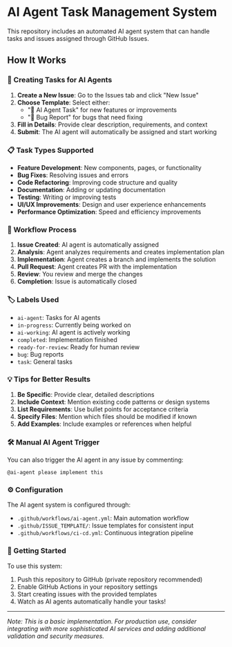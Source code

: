 # AI Agent Task Management System

This repository includes an automated AI agent system that can handle tasks and issues assigned through GitHub Issues.

## How It Works

### 🤖 Creating Tasks for AI Agents

1. **Create a New Issue**: Go to the Issues tab and click "New Issue"
2. **Choose Template**: Select either:
   - "🤖 AI Agent Task" for new features or improvements
   - "🐛 Bug Report" for bugs that need fixing
3. **Fill in Details**: Provide clear description, requirements, and context
4. **Submit**: The AI agent will automatically be assigned and start working

### 📋 Task Types Supported

- **Feature Development**: New components, pages, or functionality
- **Bug Fixes**: Resolving issues and errors
- **Code Refactoring**: Improving code structure and quality
- **Documentation**: Adding or updating documentation
- **Testing**: Writing or improving tests
- **UI/UX Improvements**: Design and user experience enhancements
- **Performance Optimization**: Speed and efficiency improvements

### 🔄 Workflow Process

1. **Issue Created**: AI agent is automatically assigned
2. **Analysis**: Agent analyzes requirements and creates implementation plan
3. **Implementation**: Agent creates a branch and implements the solution
4. **Pull Request**: Agent creates PR with the implementation
5. **Review**: You review and merge the changes
6. **Completion**: Issue is automatically closed

### 🏷️ Labels Used

- `ai-agent`: Tasks for AI agents
- `in-progress`: Currently being worked on
- `ai-working`: AI agent is actively working
- `completed`: Implementation finished
- `ready-for-review`: Ready for human review
- `bug`: Bug reports
- `task`: General tasks

### 💡 Tips for Better Results

1. **Be Specific**: Provide clear, detailed descriptions
2. **Include Context**: Mention existing code patterns or design systems
3. **List Requirements**: Use bullet points for acceptance criteria
4. **Specify Files**: Mention which files should be modified if known
5. **Add Examples**: Include examples or references when helpful

### 🛠️ Manual AI Agent Trigger

You can also trigger the AI agent in any issue by commenting:
```
@ai-agent please implement this
```

### ⚙️ Configuration

The AI agent system is configured through:
- `.github/workflows/ai-agent.yml`: Main automation workflow
- `.github/ISSUE_TEMPLATE/`: Issue templates for consistent input
- `.github/workflows/ci-cd.yml`: Continuous integration pipeline

### 🚀 Getting Started

To use this system:

1. Push this repository to GitHub (private repository recommended)
2. Enable GitHub Actions in your repository settings
3. Start creating issues with the provided templates
4. Watch as AI agents automatically handle your tasks!

---

*Note: This is a basic implementation. For production use, consider integrating with more sophisticated AI services and adding additional validation and security measures.*
